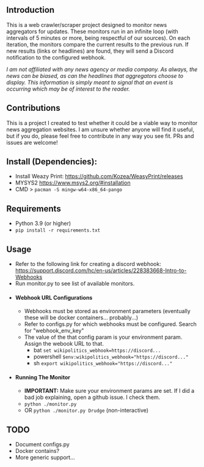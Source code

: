 ## Introduction
This is a web crawler/scraper project designed to monitor news aggregators for updates. These monitors run in an infinite loop (with intervals of 5 minutes or more, being respectful of our sources). On each iteration, the monitors compare the current results to the previous run. If new results (links or headlines) are found, they will send a Discord notification to the configured webhook.

_I am not affiliated with any news agency or media company. As always, the news can be biased, as can the headlines that aggregators choose to display. This information is simply meant to signal that an event is occurring which may be of interest to the reader._

## Contributions
This is a project I created to test whether it could be a viable way to monitor news aggregation websites. I am unsure whether anyone will find it useful, but if you do, please feel free to contribute in any way you see fit. PRs and issues are welcome!

## Install (Dependencies):
- Install Weazy Print: https://github.com/Kozea/WeasyPrint/releases
- MYSYS2 https://www.msys2.org/#installation
- CMD > `pacman -S mingw-w64-x86_64-pango`

## Requirements
- Python 3.9 (or higher)
- `pip install -r requirements.txt`


## Usage
- Refer to the following link for creating a discord webhook: https://support.discord.com/hc/en-us/articles/228383668-Intro-to-Webhooks
- Run monitor.py to see list of available monitors.
- #### Webhook URL Configurations
   - Webhooks must be stored as environment parameters (eventually these will be docker containers... probably...)
   - Refer to configs.py for which webhooks must be configured. Search for "webhook_env_key"
   - The value of the that config param is your environment param. Assign the webook URL to that.
      - bat `set wikipolitics_webhook=https://discord...`
      - powershell `$env:wikipolitics_webhook="https://discord..."`
      - sh `export wikipolitics_webhook="https://discord..."`
- #### Running The Monitor
   -  **IMPORTANT:** Make sure your environment params are set. If I did a bad job explaining, open a github issue. I check them.
   -  ```python ./monitor.py```
   - OR ```python ./monitor.py Drudge``` (non-interactive)

## TODO
- Document configs.py
- Docker contains?
- More generic support...